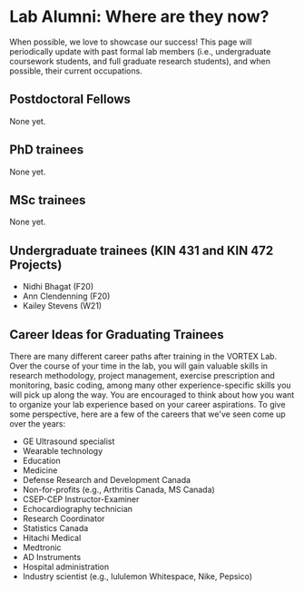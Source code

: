 # Lab Alumni: Where are they now?
When possible, we love to showcase our success! This page will periodically update with past formal lab members (i.e., undergraduate coursework students, and full graduate research students), and when possible, their current occupations.

## Postdoctoral Fellows
None yet.

## PhD trainees
None yet.

## MSc trainees
None yet.

## Undergraduate trainees (KIN 431 and KIN 472 Projects)
* Nidhi Bhagat (F20)
* Ann Clendenning (F20)
* Kailey Stevens (W21)

## Career Ideas for Graduating Trainees
There are many different career paths after training in the VORTEX Lab. Over the course of your time in the lab, you will gain valuable skills in research methodology, project management, exercise prescription and monitoring, basic coding, among many other experience-specific skills you will pick up along the way. You are encouraged to think about how you want to organize your lab experience based on your career aspirations. To give some perspective, here are a few of the careers that we've seen come up over the years:
* GE Ultrasound specialist
* Wearable technology
* Education
* Medicine
* Defense Research and Development Canada
* Non-for-profits (e.g., Arthritis Canada, MS Canada)
* CSEP-CEP Instructor-Examiner
* Echocardiography technician
* Research Coordinator
* Statistics Canada
* Hitachi Medical
* Medtronic
* AD Instruments
* Hospital administration
* Industry scientist (e.g., lululemon Whitespace, Nike, Pepsico)
